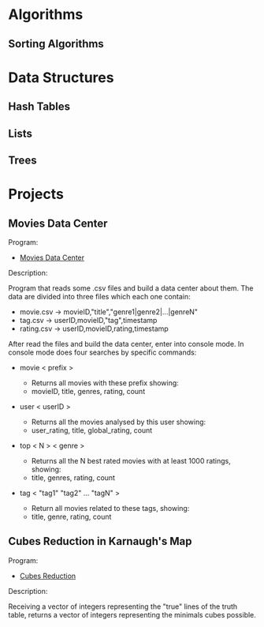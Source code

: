 # Algorithms

## Sorting Algorithms

# Data Structures

## Hash Tables

## Lists

## Trees

# Projects

## Movies Data Center
Program:
* [Movies Data Center](https://github.com/Xandynhu/Algorithms/tree/main/Projects/Movies%20Data%20Center/src)

Description:

Program that reads some .csv files and build a data center about them.
The data are divided into three files which each one contain:

* movie.csv  -> movieID,"title","genre1|genre2|...|genreN"
* tag.csv    -> userID,movieID,"tag",timestamp
* rating.csv -> userID,movieID,rating,timestamp

After read the files and build the data center, enter into console mode.
In console mode does four searches by specific commands:

* movie < prefix >
    * Returns all movies with these prefix showing:
    * movieID, title, genres, rating, count

* user < userID >
    * Returns all the movies analysed by this user showing:
    * user_rating, title, global_rating, count

* top < N > < genre >
    * Returns all the N best rated movies with at least 1000 ratings, showing:
    * title, genres, rating, count

* tag < "tag1" "tag2" ... "tagN" >
    * Return all movies related to these tags, showing:
    * title, genre, rating, count


## Cubes Reduction in Karnaugh's Map
Program:
* [Cubes Reduction](https://github.com/Xandynhu/Algorithms/tree/main/Projects/Cubes%20Reduction%20Karnaugh's%20Map)

Description:

Receiving a vector of integers representing the "true" lines of the truth table, returns a vector of integers representing the minimals cubes possible.